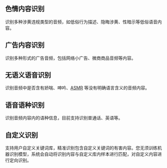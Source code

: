 ## 色情内容识别
识别多种涉黄违规类型的音频，如低俗行为描述、隐晦涉黄、性暗示等低俗语音内容。

## 广告内容识别
识别多种形式的广告音频，包括网络小广告、微商商品音频等内容。

## 无语义语音识别
识别音频中是否含有娇喘、呻吟、[ASMR](https://cloud.tencent.com/document/product/1219/43643#Z) 等没有明确语言含义的音频内容。

## 语音语种识别
识别音频内容内的语种信息，目前支持识别普通话、英语等。

## 自定义识别
支持用户自定义关键词库，精准识别包含自定义关键词的有害内容。您无须训练机器识别模型，系统会自动将识别内容与自定义库内样本进行匹配，对自定义内容进行定向识别。
